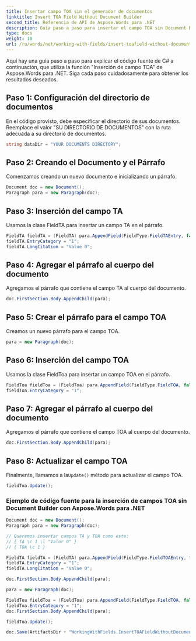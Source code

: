 ```yaml
---
title: Insertar campo TOA sin el generador de documentos
linktitle: Insert TOA Field Without Document Builder
second_title: Referencia de API de Aspose.Words para .NET
description: Guía paso a paso para insertar el campo TOA sin Document Builder usando Aspose.Words para .NET.
type: docs
weight: 10
url: /ru/words/net/working-with-fields/insert-toafield-without-document-builder/
---
```


Aquí hay una guía paso a paso para explicar el código fuente de C# a continuación, que utiliza la función "Inserción de campo TOA" de Aspose.Words para .NET. Siga cada paso cuidadosamente para obtener los resultados deseados.

## Paso 1: Configuración del directorio de documentos

En el código provisto, debe especificar el directorio de sus documentos. Reemplace el valor "SU DIRECTORIO DE DOCUMENTOS" con la ruta adecuada a su directorio de documentos.

```csharp
string dataDir = "YOUR DOCUMENTS DIRECTORY";
```

## Paso 2: Creando el Documento y el Párrafo

Comenzamos creando un nuevo documento e inicializando un párrafo.

```csharp
Document doc = new Document();
Paragraph para = new Paragraph(doc);
```

## Paso 3: Inserción del campo TA

Usamos la clase FieldTA para insertar un campo TA en el párrafo.

```csharp
FieldTA fieldTA = (FieldTA) para.AppendField(FieldType.FieldTAEntry, false);
fieldTA.EntryCategory = "1";
fieldTA.LongCitation = "Value 0";
```

## Paso 4: Agregar el párrafo al cuerpo del documento

Agregamos el párrafo que contiene el campo TA al cuerpo del documento.

```csharp
doc.FirstSection.Body.AppendChild(para);
```

## Paso 5: Crear el párrafo para el campo TOA

Creamos un nuevo párrafo para el campo TOA.

```csharp
para = new Paragraph(doc);
```

## Paso 6: Inserción del campo TOA

Usamos la clase FieldToa para insertar un campo TOA en el párrafo.

```csharp
FieldToa fieldToa = (FieldToa) para.AppendField(FieldType.FieldTOA, false);
fieldToa.EntryCategory = "1";
```

## Paso 7: Agregar el párrafo al cuerpo del documento

Agregamos el párrafo que contiene el campo TOA al cuerpo del documento.

```csharp
doc.FirstSection.Body.AppendChild(para);
```

## Paso 8: Actualizar el campo TOA

 Finalmente, llamamos a la`Update()` método para actualizar el campo TOA.

```csharp
fieldToa.Update();
```

### Ejemplo de código fuente para la inserción de campos TOA sin Document Builder con Aspose.Words para .NET

```csharp
Document doc = new Document();
Paragraph para = new Paragraph(doc);

// Queremos insertar campos TA y TOA como este:
// { TA \c 1 \l "Valor 0" }
// { TOA \c 1 }

FieldTA fieldTA = (FieldTA) para.AppendField(FieldType.FieldTOAEntry, false);
fieldTA.EntryCategory = "1";
fieldTA.LongCitation = "Value 0";

doc.FirstSection.Body.AppendChild(para);

para = new Paragraph(doc);

FieldToa fieldToa = (FieldToa) para.AppendField(FieldType.FieldTOA, false);
fieldToa.EntryCategory = "1";
doc.FirstSection.Body.AppendChild(para);

fieldToa.Update();

doc.Save(ArtifactsDir + "WorkingWithFields.InsertTOAFieldWithoutDocumentBuilder.docx");
```
